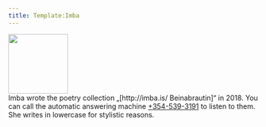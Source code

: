 ```yaml
---
title: Template:Imba
---
```


<Image src="Imba.jpg" position="right" width="120"/>
<div class="sans-serif" data-translate=no>
Imba wrote the poetry collection „[http://imba.is/ Beinabrautin]“ in 2018. You can call the automatic answering machine <a href="tel:+3545393191">+354-539-3191</a> to listen to them. She writes in lowercase for stylistic reasons.
</div>

